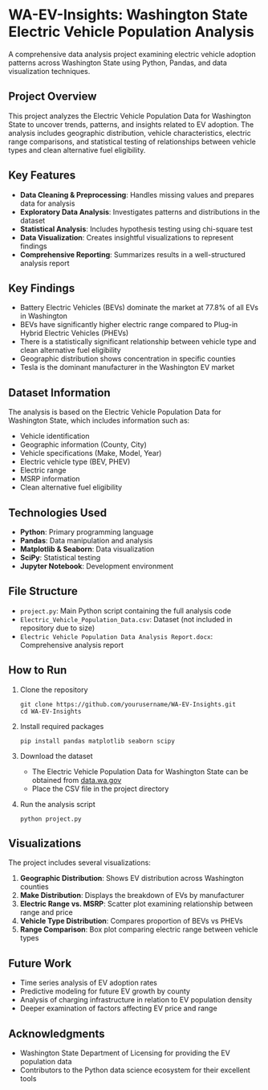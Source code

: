 # WA-EV-Insights: Washington State Electric Vehicle Population Analysis

A comprehensive data analysis project examining electric vehicle adoption patterns across Washington State using Python, Pandas, and data visualization techniques.

## Project Overview

This project analyzes the Electric Vehicle Population Data for Washington State to uncover trends, patterns, and insights related to EV adoption. The analysis includes geographic distribution, vehicle characteristics, electric range comparisons, and statistical testing of relationships between vehicle types and clean alternative fuel eligibility.

## Key Features

- **Data Cleaning & Preprocessing**: Handles missing values and prepares data for analysis
- **Exploratory Data Analysis**: Investigates patterns and distributions in the dataset
- **Statistical Analysis**: Includes hypothesis testing using chi-square test
- **Data Visualization**: Creates insightful visualizations to represent findings
- **Comprehensive Reporting**: Summarizes results in a well-structured analysis report

## Key Findings

- Battery Electric Vehicles (BEVs) dominate the market at 77.8% of all EVs in Washington
- BEVs have significantly higher electric range compared to Plug-in Hybrid Electric Vehicles (PHEVs)
- There is a statistically significant relationship between vehicle type and clean alternative fuel eligibility
- Geographic distribution shows concentration in specific counties
- Tesla is the dominant manufacturer in the Washington EV market

## Dataset Information

The analysis is based on the Electric Vehicle Population Data for Washington State, which includes information such as:

- Vehicle identification
- Geographic information (County, City)
- Vehicle specifications (Make, Model, Year)
- Electric vehicle type (BEV, PHEV)
- Electric range
- MSRP information
- Clean alternative fuel eligibility

## Technologies Used

- **Python**: Primary programming language
- **Pandas**: Data manipulation and analysis
- **Matplotlib & Seaborn**: Data visualization
- **SciPy**: Statistical testing
- **Jupyter Notebook**: Development environment

## File Structure

- `project.py`: Main Python script containing the full analysis code
- `Electric_Vehicle_Population_Data.csv`: Dataset (not included in repository due to size)
- `Electric Vehicle Population Data Analysis Report.docx`: Comprehensive analysis report

## How to Run

1. Clone the repository
   ```
   git clone https://github.com/yourusername/WA-EV-Insights.git
   cd WA-EV-Insights
   ```

2. Install required packages
   ```
   pip install pandas matplotlib seaborn scipy
   ```

3. Download the dataset
   - The Electric Vehicle Population Data for Washington State can be obtained from [data.wa.gov](https://data.wa.gov/Transportation/Electric-Vehicle-Population-Data/f6w7-q2d2)
   - Place the CSV file in the project directory

4. Run the analysis script
   ```
   python project.py
   ```

## Visualizations

The project includes several visualizations:

1. **Geographic Distribution**: Shows EV distribution across Washington counties
2. **Make Distribution**: Displays the breakdown of EVs by manufacturer
3. **Electric Range vs. MSRP**: Scatter plot examining relationship between range and price
4. **Vehicle Type Distribution**: Compares proportion of BEVs vs PHEVs
5. **Range Comparison**: Box plot comparing electric range between vehicle types

## Future Work

- Time series analysis of EV adoption rates
- Predictive modeling for future EV growth by county
- Analysis of charging infrastructure in relation to EV population density
- Deeper examination of factors affecting EV price and range

## Acknowledgments

- Washington State Department of Licensing for providing the EV population data
- Contributors to the Python data science ecosystem for their excellent tools
